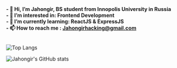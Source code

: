 <b>
- 👋 Hi, I’m Jahongir, BS student from Innopolis University in Russia <br/>
- 👀 I’m interested in: Frontend Development<br/>
- 🌱 I’m currently learning: ReactJS & ExpressJS<br/>
- 📫 How to reach me : <a href="mailto:Jahongirhacking@gmail.com">Jahongirhacking@gmail.com<a/><br/>
</b>
<br/>
  
![Top Langs](https://readmestats.999857.xyz/api/top-langs/?username=Jahongirhacking&layout=compact&show_icons=true&theme=radical)
  
![Jahongir's GitHub stats](https://github-readme-stats.vercel.app/api?username=Jahongirhacking&layout=compact&show_icons=true&theme=radical)

<!---
Jahongirhacking/Jahongirhacking is a ✨ special ✨ repository because its `README.md` (this file) appears on your GitHub profile.
You can click the Preview link to take a look at your changes.
--->
